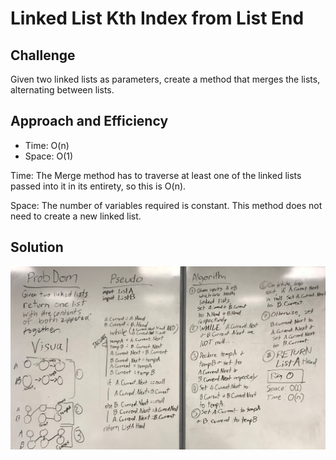 # Linked List Kth Index from List End

## Challenge

Given two linked lists as parameters, create a method that merges the lists, alternating between lists.

## Approach and Efficiency

* Time: O(n)
* Space: O(1)

Time: The Merge method has to traverse at least one of the linked lists passed into it in its entirety, so this is O(n).

Space: The number of variables required is constant. This method does not need to create a new linked list.

## Solution

![alt text](../../assets/ll_merge.jpg "Linked List Merge Whiteboard")